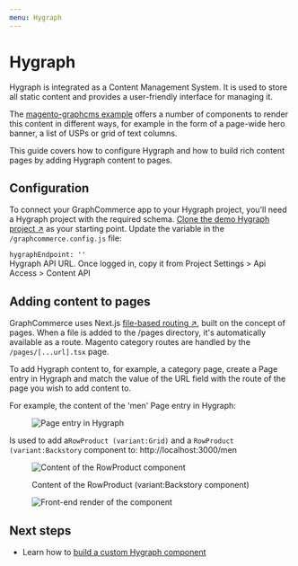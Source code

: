 ```yaml
---
menu: Hygraph
---
```


# Hygraph

Hygraph is integrated as a Content Management System. It is used to store all
static content and provides a user-friendly interface for managing it.

The [magento-graphcms example](./../getting-started/readme.md) offers a number
of components to render this content in different ways, for example in the form
of a page-wide hero banner, a list of USPs or grid of text columns.

This guide covers how to configure Hygraph and how to build rich content pages
by adding Hygraph content to pages.

## Configuration

To connect your GraphCommerce app to your Hygraph project, you'll need a Hygraph
project with the required schema.
[Clone the demo Hygraph project ↗](https://app.graphcms.com/clone/caddaa93cfa9436a9e76ae9c0F34d257)
as your starting point. Update the variable in the `/graphcommerce.config.js`
file:

`hygraphEndpoint: ''`  
Hygraph API URL. Once logged in, copy it from Project Settings > Api Access >
Content API

## Adding content to pages

GraphCommerce uses Next.js
[file-based routing ↗](https://nextjs.org/docs/routing/introduction), built on
the concept of pages. When a file is added to the /pages directory, it's
automatically available as a route. Magento category routes are handled by the
`/pages/[...url].tsx` page.

To add Hygraph content to, for example, a category page, create a Page entry in
Hygraph and match the value of the URL field with the route of the page you wish
to add content to.

For example, the content of the 'men' Page entry in Hygraph:

<figure>

![Page entry in Hygraph](https://user-images.githubusercontent.com/1251986/157831167-706b54e8-ab25-4e67-882d-dd9595e87d5a.png)

</figure>

Is used to add a`RowProduct (variant:Grid)` and a
`RowProduct (variant:Backstory` component to: http://localhost:3000/men

<figure>

![Content of the RowProduct component](https://user-images.githubusercontent.com/1251986/157831230-1fe5967f-7f7e-44e4-a908-8a52c8836f95.png)

  <figcaption>Content of the RowProduct (variant:Backstory component)</figcaption>
</figure>

<figure>

![Front-end render of the component](https://user-images.githubusercontent.com/1251986/157831382-51ebc3e2-85f7-4041-9d9f-c4982c73a825.png)

</figure>

## Next steps

- Learn how to
  [build a custom Hygraph component](../getting-started/graphcms-component.md)
